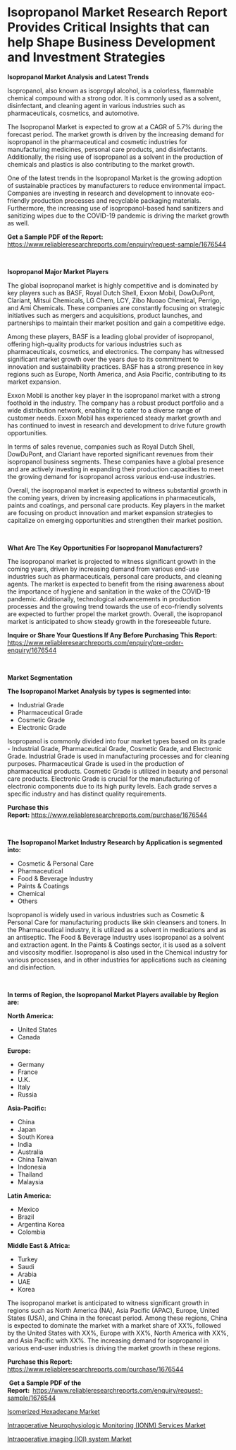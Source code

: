 <p><h1>Isopropanol Market Research Report Provides Critical Insights that can help Shape Business Development and Investment Strategies</h1></p><p><strong>Isopropanol Market Analysis and Latest Trends</strong></p>
<p><p>Isopropanol, also known as isopropyl alcohol, is a colorless, flammable chemical compound with a strong odor. It is commonly used as a solvent, disinfectant, and cleaning agent in various industries such as pharmaceuticals, cosmetics, and automotive.</p><p>The Isopropanol Market is expected to grow at a CAGR of 5.7% during the forecast period. The market growth is driven by the increasing demand for isopropanol in the pharmaceutical and cosmetic industries for manufacturing medicines, personal care products, and disinfectants. Additionally, the rising use of isopropanol as a solvent in the production of chemicals and plastics is also contributing to the market growth.</p><p>One of the latest trends in the Isopropanol Market is the growing adoption of sustainable practices by manufacturers to reduce environmental impact. Companies are investing in research and development to innovate eco-friendly production processes and recyclable packaging materials. Furthermore, the increasing use of isopropanol-based hand sanitizers and sanitizing wipes due to the COVID-19 pandemic is driving the market growth as well.</p></p>
<p><strong>Get a Sample PDF of the Report:&nbsp;</strong> <a href="https://www.reliableresearchreports.com/enquiry/request-sample/1676544">https://www.reliableresearchreports.com/enquiry/request-sample/1676544</a></p>
<p>&nbsp;</p>
<p><strong>Isopropanol Major Market Players</strong></p>
<p><p>The global isopropanol market is highly competitive and is dominated by key players such as BASF, Royal Dutch Shell, Exxon Mobil, DowDuPont, Clariant, Mitsui Chemicals, LG Chem, LCY, Zibo Nuoao Chemical, Perrigo, and Ami Chemicals. These companies are constantly focusing on strategic initiatives such as mergers and acquisitions, product launches, and partnerships to maintain their market position and gain a competitive edge.</p><p>Among these players, BASF is a leading global provider of isopropanol, offering high-quality products for various industries such as pharmaceuticals, cosmetics, and electronics. The company has witnessed significant market growth over the years due to its commitment to innovation and sustainability practices. BASF has a strong presence in key regions such as Europe, North America, and Asia Pacific, contributing to its market expansion.</p><p>Exxon Mobil is another key player in the isopropanol market with a strong foothold in the industry. The company has a robust product portfolio and a wide distribution network, enabling it to cater to a diverse range of customer needs. Exxon Mobil has experienced steady market growth and has continued to invest in research and development to drive future growth opportunities.</p><p>In terms of sales revenue, companies such as Royal Dutch Shell, DowDuPont, and Clariant have reported significant revenues from their isopropanol business segments. These companies have a global presence and are actively investing in expanding their production capacities to meet the growing demand for isopropanol across various end-use industries.</p><p>Overall, the isopropanol market is expected to witness substantial growth in the coming years, driven by increasing applications in pharmaceuticals, paints and coatings, and personal care products. Key players in the market are focusing on product innovation and market expansion strategies to capitalize on emerging opportunities and strengthen their market position.</p></p>
<p>&nbsp;</p>
<p><strong>What Are The Key Opportunities For Isopropanol Manufacturers?</strong></p>
<p><p>The isopropanol market is projected to witness significant growth in the coming years, driven by increasing demand from various end-use industries such as pharmaceuticals, personal care products, and cleaning agents. The market is expected to benefit from the rising awareness about the importance of hygiene and sanitation in the wake of the COVID-19 pandemic. Additionally, technological advancements in production processes and the growing trend towards the use of eco-friendly solvents are expected to further propel the market growth. Overall, the isopropanol market is anticipated to show steady growth in the foreseeable future.</p></p>
<p><strong>Inquire or Share Your Questions If Any Before Purchasing This Report:</strong> <a href="https://www.reliableresearchreports.com/enquiry/pre-order-enquiry/1676544">https://www.reliableresearchreports.com/enquiry/pre-order-enquiry/1676544</a></p>
<p>&nbsp;</p>
<p><strong>Market Segmentation</strong></p>
<p><strong>The Isopropanol Market Analysis by types is segmented into:</strong></p>
<p><ul><li>Industrial Grade</li><li>Pharmaceutical Grade</li><li>Cosmetic Grade</li><li>Electronic Grade</li></ul></p>
<p><p>Isopropanol is commonly divided into four market types based on its grade - Industrial Grade, Pharmaceutical Grade, Cosmetic Grade, and Electronic Grade. Industrial Grade is used in manufacturing processes and for cleaning purposes. Pharmaceutical Grade is used in the production of pharmaceutical products. Cosmetic Grade is utilized in beauty and personal care products. Electronic Grade is crucial for the manufacturing of electronic components due to its high purity levels. Each grade serves a specific industry and has distinct quality requirements.</p></p>
<p><strong>Purchase this Report:&nbsp;</strong><a href="https://www.reliableresearchreports.com/purchase/1676544">https://www.reliableresearchreports.com/purchase/1676544</a></p>
<p>&nbsp;</p>
<p><strong>The Isopropanol Market Industry Research by Application is segmented into:</strong></p>
<p><ul><li>Cosmetic & Personal Care</li><li>Pharmaceutical</li><li>Food & Beverage Industry</li><li>Paints & Coatings</li><li>Chemical</li><li>Others</li></ul></p>
<p><p>Isopropanol is widely used in various industries such as Cosmetic & Personal Care for manufacturing products like skin cleansers and toners. In the Pharmaceutical industry, it is utilized as a solvent in medications and as an antiseptic. The Food & Beverage Industry uses isopropanol as a solvent and extraction agent. In the Paints & Coatings sector, it is used as a solvent and viscosity modifier. Isopropanol is also used in the Chemical industry for various processes, and in other industries for applications such as cleaning and disinfection.</p></p>
<p>&nbsp;</p>
<p><strong>In terms of Region, the Isopropanol Market Players available by Region are:</strong></p>
<p>
    <p> <strong> North America: </strong>
        <ul>
            <li>United States</li>
            <li>Canada</li>
        </ul>
        </p> 
    <p> <strong> Europe: </strong>
        <ul>
            <li>Germany</li>
            <li>France</li>
            <li>U.K.</li>
            <li>Italy</li>
            <li>Russia</li>
        </ul>
        </p> 
    <p> <strong> Asia-Pacific: </strong>
        <ul>
            <li>China</li>
            <li>Japan</li>
            <li>South Korea</li>
            <li>India</li>
            <li>Australia</li>
            <li>China Taiwan</li>
            <li>Indonesia</li>
            <li>Thailand</li>
            <li>Malaysia</li>
        </ul>
        </p> 
    <p> <strong> Latin America: </strong>
        <ul>
            <li>Mexico</li>
            <li>Brazil</li>
            <li>Argentina Korea</li>
            <li>Colombia</li>
        </ul>
        </p> 
    <p> <strong> Middle East & Africa: </strong>
        <ul>
            <li>Turkey</li>
            <li>Saudi</li>
            <li>Arabia</li>
            <li>UAE</li>
            <li>Korea</li>
        </ul>
    </p>
    </p>
<p><p>The isopropanol market is anticipated to witness significant growth in regions such as North America (NA), Asia Pacific (APAC), Europe, United States (USA), and China in the forecast period. Among these regions, China is expected to dominate the market with a market share of XX%, followed by the United States with XX%, Europe with XX%, North America with XX%, and Asia Pacific with XX%. The increasing demand for isopropanol in various end-user industries is driving the market growth in these regions.</p></p>
<p><strong>Purchase this Report: </strong><a href="https://www.reliableresearchreports.com/purchase/1676544">https://www.reliableresearchreports.com/purchase/1676544</a></p>
<p>&nbsp;<strong>Get a Sample PDF of the Report:&nbsp;&nbsp;</strong><a href="https://www.reliableresearchreports.com/enquiry/request-sample/1676544">https://www.reliableresearchreports.com/enquiry/request-sample/1676544</a></p>
<p><strong></strong></p>
<p><p><a href="https://view.publitas.com/reportprime-1/isomerized-hexadecane-market-a-comprehensive-report-of-its-market-share-growth-trends-2024-2031/">Isomerized Hexadecane Market</a></p><p><a href="https://view.publitas.com/reportprime-1/intraoperative-neurophysiologic-monitoring-ionm-services-market-a-comprehensive-report-of-its-market-share-growth-trends-2024-2031/">Intraoperative Neurophysiologic Monitoring (IONM) Services Market</a></p><p><a href="https://view.publitas.com/reportprime-1/intraoperative-imaging-ioi-system-market-challenges-opportunities-and-growth-drivers-and-major-market-players-forecasted-for-period-from-2024-2031/">Intraoperative imaging (IOI) system Market</a></p></p>